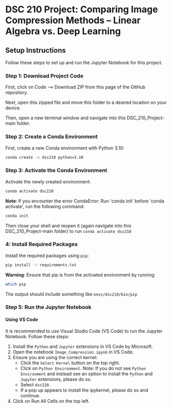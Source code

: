 # DSC 210 Project: Comparing Image Compression Methods – Linear Algebra vs. Deep Learning

## Setup Instructions

Follow these steps to set up and run the Jupyter Notebook for this project.

### Step 1: Download Project Code

First, click on Code --> Download ZIP from this page of the GitHub repository.

Next, open this zipped file and move this folder to a desired location on your device.

Then, open a new terminal window and navigate into this DSC_210_Project-main folder.

### Step 2: Create a Conda Environment

First, create a new Conda environment with Python 3.10:

```sh
conda create -n dsc210 python=3.10
```


### Step 3: Activate the Conda Environment
Activate the newly created environment:

```sh
conda activate dsc210
```

**Note**: If you encounter the error CondaError: Run 'conda init' before 'conda activate', run the following command:

```sh
conda init
```
Then close your shell and reopen it (again navigate into this DSC_210_Project-main folder) to run `conda activate dsc210`

### 4: Install Required Packages
Install the required packages using `pip`:

```sh
pip install -r requirements.txt
```

**Warning**: Ensure that pip is from the activated environment by running:

```sh
which pip
```
The output should include something like `envs/dsc210/bin/pip`

### Step 5: Run the Jupyter Notebook

#### Using VS Code
It is recommended to use Visual Studio Code (VS Code) to run the Jupyter Notebook. Follow these steps:

1. Install the `Python` and `Jupyter` extensions in VS Code by Microsoft.
2. Open the notebook `Image_Compression.ipynb` in VS Code.
3. Ensure you are using the correct kernel:
    - Click the `Select Kernel` button on the top right.
    - Click on `Python Environment`. Note: If you do not see `Python Environment` and instead see an option to install the `Python` and `Jupyter` extensions, please do so.
    - Select `dsc210`.
    - If a pop up appears to install the ipykernel, please do so and continue.
4. Click on Run All Cells on the top left.

